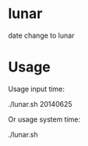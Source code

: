 lunar
=====

date change to lunar

Usage
=====
Usage input time:

./lunar.sh 20140625

Or usage system time:

./lunar.sh
